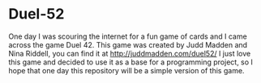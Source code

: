 # Duel-52
One day I was scouring the internet for a fun game of cards and I came across the game Duel 42. This game was created by Judd Madden and Nina Riddell, you can find it at http://juddmadden.com/duel52/ I just love this game and decided to use it as a base for a programming project, so I hope that one day this repository will be a simple version of this game.
